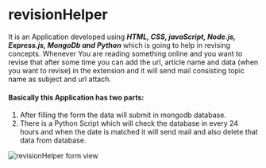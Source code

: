 # revisionHelper

It is an Application developed using ***HTML, CSS, javaScript, Node.js, Express.js, MongoDb and Python*** which is going to help in revising concepts. Whenever You are reading something online and you want to revise that after some time you can add the url, article name and data (when you want to revise) in the extension and it will send mail consisting topic name as subject and url attach.

#### Basically this Application has two parts: ####

1. After filling the form the data will submit in mongodb database.
2. There is a Python Script which will check the database in every 24 hours and when the date is matched it will send mail and also delete that data from database.

![revisionHelper form view](https://user-images.githubusercontent.com/89836012/156872296-96817ba7-ab70-4f56-9252-43ed69a0019b.jpeg)
